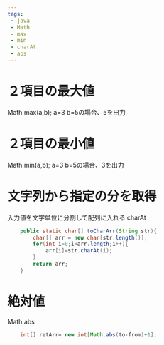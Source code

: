 ```yaml
---
tags:
 - java
 - Math
 - max
 - min
 - charAt
 - abs
---
```

# ２項目の最大値
Math.max(a,b);
a=3 b=5の場合、5を出力

# ２項目の最小値
Math.min(a,b);
a=3 b=5の場合、3を出力

# 文字列から指定の分を取得
入力値を文字単位に分割して配列に入れる
charAt
```java
    public static char[] toCharArr(String str){
        char[] arr = new char[str.length()];
        for(int i=0;i<arr.length;i++){
            arr[i]=str.charAt(i);
        }
        return arr;
    }
```
# 絶対値
Math.abs
```java
    int[] retArr= new int[Math.abs(to-from)+1];
```

